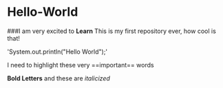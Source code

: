 # Hello-World

###I am very excited to **Learn**
This is my first repository ever, how cool is that!

'System.out.println("Hello World");'

I need to highlight these very ==important== words

**Bold Letters** and these are *italicized*
